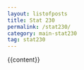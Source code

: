 ```yaml
---
layout: listofposts
title: Stat 230
permalink: /stat230/
category: main-stat230
tag: stat230
---
```


{{content}}

